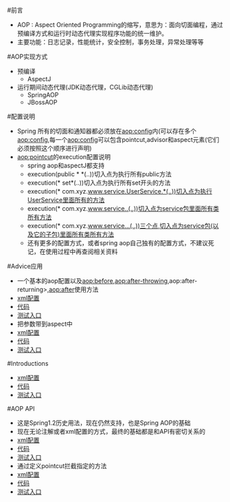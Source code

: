 #前言
* AOP : Aspect Oriented Programming的缩写，意思为：面向切面编程，通过预编译方式和运行时动态代理实现程序功能的统一维护。
* 主要功能：日志记录，性能统计，安全控制，事务处理，异常处理等等

#AOP实现方式
* 预编译
	* AspectJ
* 运行期间动态代理(JDK动态代理，CGLib动态代理)
	* SpringAOP
	* JBossAOP


#配置说明
* Spring 所有的切面和通知器都必须放在<aop:config>内(可以存在多个<aop:config>,每一个<aop:config>可以包含pointcut,advisor和aspect元素(它们必须按照这个顺序进行声明)
* <aop:pointcut>的execution配置说明
	* spring aop和aspectJ都支持
	* execution(public * *(..))切入点为执行所有public方法
	* execution(* set*(..))切入点为执行所有set开头的方法
	* execution(* com.xyz.www.service.UserService.*(..))切入点为执行UserService里面所有的方法
	* execution(* com.xyz.www.service..(..))切入点为service包里面所有类所有方法
	* execution(* com.xyz.www.service...(..))三个点,切入点为service包(以及它的子包)里面所有类所有方法
	* 还有更多的配置方式，或者spring aop自己独有的配置方式，不建议死记，在使用过程中再查阅相关资料

#Advice应用
* 一个基本的aop配置以及<aop:before>,<aop:after-throwing>,aop:after-returning>,<aop:after>使用方法
* [xml配置](https://github.com/l81893521/spring-example/tree/master/src/main/resources/aop/demo1.xml)
* [代码](https://github.com/l81893521/spring-example/tree/master/src/main/java/com/babylove/www/spring/aop/demo1)
* [测试入口](https://github.com/l81893521/spring-example/blob/master/src/test/java/com/babylove/www/spring/aop/demo1/Demo1Test.java)
* 把参数带到aspect中
* [xml配置](https://github.com/l81893521/spring-example/tree/master/src/main/resources/aop/demo2.xml)
* [代码](https://github.com/l81893521/spring-example/tree/master/src/main/java/com/babylove/www/spring/aop/demo2)
* [测试入口](https://github.com/l81893521/spring-example/blob/master/src/test/java/com/babylove/www/spring/aop/demo2/Demo2Test.java)

#Introductions
* [xml配置](https://github.com/l81893521/spring-example/tree/master/src/main/resources/aop/demo3.xml)
* [代码](https://github.com/l81893521/spring-example/tree/master/src/main/java/com/babylove/www/spring/aop/demo3)
* [测试入口](https://github.com/l81893521/spring-example/blob/master/src/test/java/com/babylove/www/spring/aop/demo3/Demo3Test.java)

#AOP API
* 这是Spring1.2历史用法，现在仍然支持，也是Spring AOP的基础
* 现在无论注解或者xml配置的方式，最终的基础都是和API有密切关系的
* [xml配置](https://github.com/l81893521/spring-example/tree/master/src/main/resources/aop/demo4.xml)
* [代码](https://github.com/l81893521/spring-example/tree/master/src/main/java/com/babylove/www/spring/aop/demo4)
* [测试入口](https://github.com/l81893521/spring-example/blob/master/src/test/java/com/babylove/www/spring/aop/demo4/Demo4Test.java)
* 通过定义pointcut拦截指定的方法
* [xml配置](https://github.com/l81893521/spring-example/tree/master/src/main/resources/aop/demo5.xml)
* [代码](https://github.com/l81893521/spring-example/tree/master/src/main/java/com/babylove/www/spring/aop/demo5)
* [测试入口](https://github.com/l81893521/spring-example/blob/master/src/test/java/com/babylove/www/spring/aop/demo5/Demo5Test.java)
